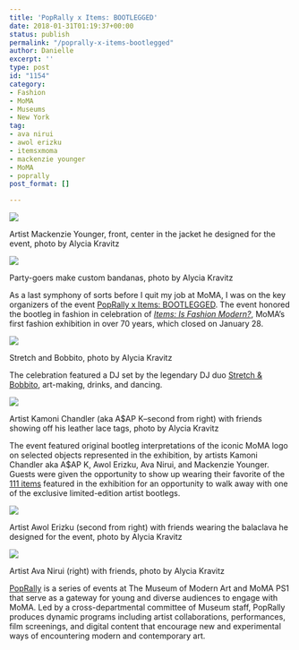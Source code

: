 ```yaml
---
title: 'PopRally x Items: BOOTLEGGED'
date: 2018-01-31T01:19:37+00:00
status: publish
permalink: "/poprally-x-items-bootlegged"
author: Danielle
excerpt: ''
type: post
id: "1154"
category:
- Fashion
- MoMA
- Museums
- New York
tag:
- ava nirui
- awol erizku
- itemsxmoma
- mackenzie younger
- MoMA
- poprally
post_format: []

---
```

![](https://farm5.staticflickr.com/4710/26594622978_a3081656c8.jpg)

Artist Mackenzie Younger, front, center in the jacket he designed for the event, photo by Alycia Kravitz

![](https://farm5.staticflickr.com/4667/39569290315_bf2cbeeab7.jpg)

Party-goers make custom bandanas, photo by Alycia Kravitz

As a last symphony of sorts before I quit my job at MoMA, I was on the key organizers of the event [PopRally x Items: BOOTLEGGED](https://www.moma.org/calendar/events/4007?locale=en). The event honored the bootleg in fashion in celebration of [_Items: Is Fashion Modern?_](https://www.moma.org/calendar/events/calendar/exhibitions/1638), MoMA’s first fashion exhibition in over 70 years, which closed on January 28.

![](https://farm5.staticflickr.com/4749/39754787674_01c705a980.jpg)

Stretch and Bobbito, photo by Alycia Kravitz

The celebration featured a DJ set by the legendary DJ duo [Stretch & Bobbito](http://stretchandbobbito.com/), art-making, drinks, and dancing.

![](https://farm5.staticflickr.com/4612/39754788344_efe1234652.jpg)

Artist Kamoni Chandler (aka A$AP K–second from right) with friends showing off his leather lace tags, photo by Alycia Kravitz

The event featured original bootleg interpretations of the iconic MoMA logo on selected objects represented in the exhibition, by artists Kamoni Chandler aka A$AP K, Awol Erizku, Ava Nirui, and Mackenzie Younger. Guests were given the opportunity to show up wearing their favorite of the [111 items](https://medium.com/items/items-is-fashion-modern-checklist-e353b83e7652) featured in the exhibition for an opportunity to walk away with one of the exclusive limited-edition artist bootlegs.

![](https://farm5.staticflickr.com/4675/26594622668_51e6e671b6.jpg)

Artist Awol Erizku (second from right) with friends wearing the balaclava he designed for the event, photo by Alycia Kravitz

![](https://farm5.staticflickr.com/4713/26594622808_357255f374.jpg)

Artist Ava Nirui (right) with friends, photo by Alycia Kravitz

[PopRally](https://www.moma.org/calendar/programs/38) is a series of events at The Museum of Modern Art and MoMA PS1 that serve as a gateway for young and diverse audiences to engage with MoMA. Led by a cross-departmental committee of Museum staff, PopRally produces dynamic programs including artist collaborations, performances, film screenings, and digital content that encourage new and experimental ways of encountering modern and contemporary art.